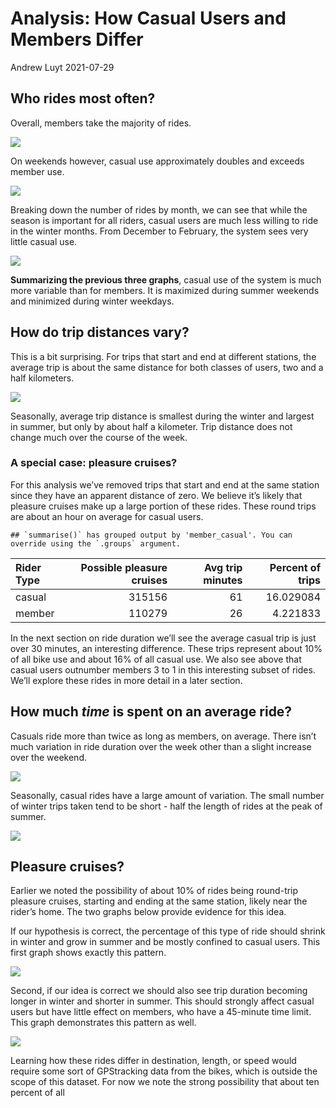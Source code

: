 Analysis: How Casual Users and Members Differ
================
Andrew Luyt
2021-07-29

## Who rides most often?

Overall, members take the majority of rides.

![](analysis-report_files/figure-gfm/who%20rides%20most%20often-1.png)<!-- -->

On weekends however, casual use approximately doubles and exceeds member
use.

![](analysis-report_files/figure-gfm/who%20rides%20most%20often%202-1.png)<!-- -->

Breaking down the number of rides by month, we can see that while the
season is important for all riders, casual users are much less willing
to ride in the winter months. From December to February, the system sees
very little casual use.

![](analysis-report_files/figure-gfm/who%20rides%20most%20often%203-1.png)<!-- -->

**Summarizing the previous three graphs**, casual use of the system is
much more variable than for members. It is maximized during summer
weekends and minimized during winter weekdays.

## How do trip distances vary?

This is a bit surprising. For trips that start and end at different
stations, the average trip is about the same distance for both classes
of users, two and a half kilometers.

![](analysis-report_files/figure-gfm/avg%20trip%20distance-1.png)<!-- -->

Seasonally, average trip distance is smallest during the winter and
largest  
in summer, but only by about half a kilometer. Trip distance does not
change much over the course of the week.

### A special case: pleasure cruises?

For this analysis we’ve removed trips that start and end at the same
station since they have an apparent distance of zero. We believe it’s
likely that pleasure cruises make up a large portion of these rides.
These round trips are about an hour on average for casual users.

    ## `summarise()` has grouped output by 'member_casual'. You can override using the `.groups` argument.

| Rider Type | Possible pleasure cruises | Avg trip minutes | Percent of trips |
|:-----------|--------------------------:|-----------------:|-----------------:|
| casual     |                    315156 |               61 |        16.029084 |
| member     |                    110279 |               26 |         4.221833 |

In the next section on ride duration we’ll see the average casual trip
is just over 30 minutes, an interesting difference. These trips
represent about 10% of all bike use and about 16% of all casual use. We
also see above that casual users outnumber members 3 to 1 in this
interesting subset of rides.  
We’ll explore these rides in more detail in a later section.

## How much *time* is spent on an average ride?

Casuals ride more than twice as long as members, on average. There isn’t
much variation in ride duration over the week other than a slight
increase over the weekend.

![](analysis-report_files/figure-gfm/mean%20ride%20duration-1.png)<!-- -->

Seasonally, casual rides have a large amount of variation. The small
number of winter trips taken tend to be short - half the length of rides
at the peak of summer.

![](analysis-report_files/figure-gfm/mean%20ride%20duration%202-1.png)<!-- -->

## Pleasure cruises?

Earlier we noted the possibility of about 10% of rides being round-trip
pleasure cruises, starting and ending at the same station, likely near
the rider’s home. The two graphs below provide evidence for this idea.

If our hypothesis is correct, the percentage of this type of ride should
shrink in winter and grow in summer and be mostly confined to casual
users. This first graph shows exactly this pattern.

![](analysis-report_files/figure-gfm/pleasure%20cruises-1.png)<!-- -->

Second, if our idea is correct we should also see trip duration becoming
longer in winter and shorter in summer. This should strongly affect
casual users but have little effect on members, who have a 45-minute
time limit. This graph demonstrates this pattern as well.

![](analysis-report_files/figure-gfm/pleasure%20cruises%202-1.png)<!-- -->

Learning how these rides differ in destination, length, or speed would
require some sort of GPStracking data from the bikes, which is outside
the scope of this dataset. For now we note the strong possibility that
about ten percent of all
